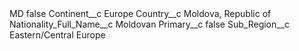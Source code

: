 <?xml version="1.0" encoding="UTF-8"?>
<CustomMetadata xmlns="http://soap.sforce.com/2006/04/metadata" xmlns:xsi="http://www.w3.org/2001/XMLSchema-instance" xmlns:xsd="http://www.w3.org/2001/XMLSchema">
    <label>MD</label>
    <protected>false</protected>
    <values>
        <field>Continent__c</field>
        <value xsi:type="xsd:string">Europe</value>
    </values>
    <values>
        <field>Country__c</field>
        <value xsi:type="xsd:string">Moldova, Republic of</value>
    </values>
    <values>
        <field>Nationality_Full_Name__c</field>
        <value xsi:type="xsd:string">Moldovan</value>
    </values>
    <values>
        <field>Primary__c</field>
        <value xsi:type="xsd:boolean">false</value>
    </values>
    <values>
        <field>Sub_Region__c</field>
        <value xsi:type="xsd:string">Eastern/Central Europe</value>
    </values>
</CustomMetadata>
